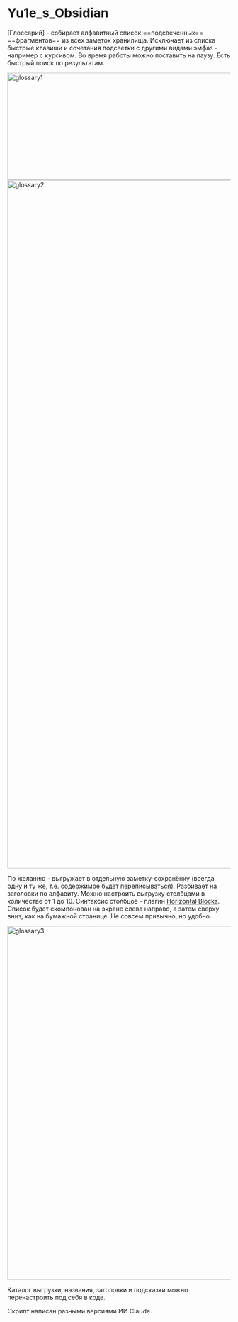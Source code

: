 # Yu1e_s_Obsidian

[Глоссарий] - собирает алфавитный список ==подсвеченных== ==фрагментов== из всех заметок хранилища.
Исключает из списка быстрые клавиши и сочетания подсветки с другими видами эмфаз - например с курсивом.
Во время работы можно поставить на паузу.
Есть быстрый поиск по результатам.

<img width="1033" height="242" alt="glossary1" src="https://github.com/user-attachments/assets/e6f225bd-9e2c-4528-ab1f-00f4adcc9f7a" />
<img width="830" height="1553" alt="glossary2" src="https://github.com/user-attachments/assets/075024ea-14f9-4bb6-a599-d4fd24cf7569" />

По желанию - выгружает в отдельную заметку-сохранёнку (всегда одну и ту же, т.е. содержимое будет переписываться).
Разбивает на заголовки по алфавиту.
Можно настроить выгрузку столбцами в количестве от 1 до 10. Синтаксис столбцов - плагин [Horizontal Blocks](https://github.com/iCodeAlchemy/horizontal-blocks). Список будет скомпонован на экране слева направо, а затем сверху вниз, как на бумажной странице. Не совсем привычно, но удобно.

<img width="1409" height="798" alt="glossary3" src="https://github.com/user-attachments/assets/7719b6ec-71f0-4528-a477-9dd5825cd054" />

Каталог выгрузки, названия, заголовки и подсказки можно перенастроить под себя в коде.

Скрипт написан разными версиями ИИ Claude.

